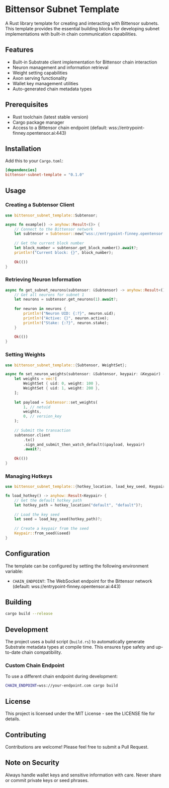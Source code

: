 # Bittensor Subnet Template

A Rust library template for creating and interacting with Bittensor subnets. This template provides the essential building blocks for developing subnet implementations with built-in chain communication capabilities.

## Features

- Built-in Substrate client implementation for Bittensor chain interaction
- Neuron management and information retrieval
- Weight setting capabilities
- Axon serving functionality
- Wallet key management utilities
- Auto-generated chain metadata types

## Prerequisites

- Rust toolchain (latest stable version)
- Cargo package manager
- Access to a Bittensor chain endpoint (default: wss://entrypoint-finney.opentensor.ai:443)

## Installation

Add this to your `Cargo.toml`:

```toml
[dependencies]
bittensor-subnet-template = "0.1.0"
```

## Usage

### Creating a Subtensor Client

```rust
use bittensor_subnet_template::Subtensor;

async fn example() -> anyhow::Result<()> {
    // Connect to the Bittensor network
    let subtensor = Subtensor::new("wss://entrypoint-finney.opentensor.ai:443").await?;
    
    // Get the current block number
    let block_number = subtensor.get_block_number().await?;
    println!("Current block: {}", block_number);
    
    Ok(())
}
```

### Retrieving Neuron Information

```rust
async fn get_subnet_neurons(subtensor: &Subtensor) -> anyhow::Result<()> {
    // Get all neurons for subnet 1
    let neurons = subtensor.get_neurons(1).await?;
    
    for neuron in neurons {
        println!("Neuron UID: {:?}", neuron.uid);
        println!("Active: {}", neuron.active);
        println!("Stake: {:?}", neuron.stake);
    }
    
    Ok(())
}
```

### Setting Weights

```rust
use bittensor_subnet_template::{Subtensor, WeightSet};

async fn set_neuron_weights(subtensor: &Subtensor, keypair: &Keypair) -> anyhow::Result<()> {
    let weights = vec![
        WeightSet { uid: 0, weight: 100 },
        WeightSet { uid: 1, weight: 200 },
    ];
    
    let payload = Subtensor::set_weights(
        1, // netuid
        weights,
        0, // version_key
    );
    
    // Submit the transaction
    subtensor.client
        .tx()
        .sign_and_submit_then_watch_default(&payload, keypair)
        .await?;
    
    Ok(())
}
```

### Managing Hotkeys

```rust
use bittensor_subnet_template::{hotkey_location, load_key_seed, Keypair};

fn load_hotkey() -> anyhow::Result<Keypair> {
    // Get the default hotkey path
    let hotkey_path = hotkey_location("default", "default")?;
    
    // Load the key seed
    let seed = load_key_seed(hotkey_path)?;
    
    // Create a keypair from the seed
    Keypair::from_seed(&seed)
}
```

## Configuration

The template can be configured by setting the following environment variable:

- `CHAIN_ENDPOINT`: The WebSocket endpoint for the Bittensor network (default: wss://entrypoint-finney.opentensor.ai:443)

## Building

```bash
cargo build --release
```

## Development

The project uses a build script (`build.rs`) to automatically generate Substrate metadata types at compile time. This ensures type safety and up-to-date chain compatibility.

### Custom Chain Endpoint

To use a different chain endpoint during development:

```bash
CHAIN_ENDPOINT=wss://your-endpoint.com cargo build
```

## License

This project is licensed under the MIT License - see the LICENSE file for details.

## Contributing

Contributions are welcome! Please feel free to submit a Pull Request.

## Note on Security

Always handle wallet keys and sensitive information with care. Never share or commit private keys or seed phrases.
